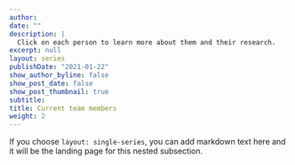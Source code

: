 ```yaml
---
author: 
date: ""
description: |
  Click on each person to learn more about them and their research.
excerpt: null
layout: series
publishDate: "2021-01-22"
show_author_byline: false
show_post_date: false
show_post_thumbnail: true
subtitle: 
title: Current team members
weight: 2
---
```


If you choose `layout: single-series`, you can add markdown text here and it will be the landing page for this nested subsection.